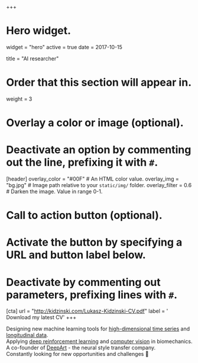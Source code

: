 +++
# Hero widget.
widget = "hero"
active = true
date = 2017-10-15

title = "AI researcher"

# Order that this section will appear in.
weight = 3

# Overlay a color or image (optional).
#   Deactivate an option by commenting out the line, prefixing it with `#`.
[header]
  overlay_color = "#00F"  # An HTML color value.
  overlay_img = "bg.jpg"  # Image path relative to your `static/img/` folder.
  overlay_filter = 0.6  # Darken the image. Value in range 0-1.

# Call to action button (optional).
#   Activate the button by specifying a URL and button label below.
#   Deactivate by commenting out parameters, prefixing lines with `#`.
[cta]
  url = "http://kidzinski.com/Lukasz-Kidzinski-CV.pdf"
  label = '<i class="fa fa-download"></i> Download my latest CV'
+++

Designing new machine learning tools for [high-dimensional time series](https://cran.r-project.org/web/packages/freqdom/index.html) and [longitudinal data](https://github.com/kidzik/fcomplete). <br> Applying [deep reinforcement learning](http://github.com/stanfordnmbl/osim-rl) and [computer vision](https://drive.google.com/open?id=16bm1t38pCZjxmhNEPcoZs-0bo8CAdbr0) in biomechanics. <br> A co-founder of [DeepArt](https://deepart.io/) - the neural style transfer company. <br>Constantly looking for new opportunities and challenges
:rocket:
<br>
<!--br>
<small><a id="academic-release" href="https://sourcethemes.com/academic/tags/updates">Latest release</a></small>
<br><br>
<iframe style="display: inline-block;" src="https://ghbtns.com/github-btn.html?user=gcushen&amp;repo=hugo-academic&amp;type=star&amp;count=true&amp;size=large" scrolling="0" width="160px" height="30px" frameborder="0"></iframe>
<iframe style="display: inline-block;" src="https://ghbtns.com/github-btn.html?user=gcushen&amp;repo=hugo-academic&amp;type=fork&amp;count=true&amp;size=large" scrolling="0" width="158px" height="30px" frameborder="0"></iframe-->

<script type="text/javascript">
  (function defer() {
    if (window.jQuery) {
      jQuery(document).ready(function(){
        GetLatestReleaseInfo();
      });
    } else {
      setTimeout(function() { defer() }, 50);
    }
  })();  
  function GetLatestReleaseInfo() {
    $.getJSON('https://api.github.com/repos/gcushen/hugo-academic/tags').done(function (json) {
      let release = json[0];
      // let downloadURL = release.zipball_url;
      $('#academic-release').text('Latest release ');  
    });    
}  
</script>
